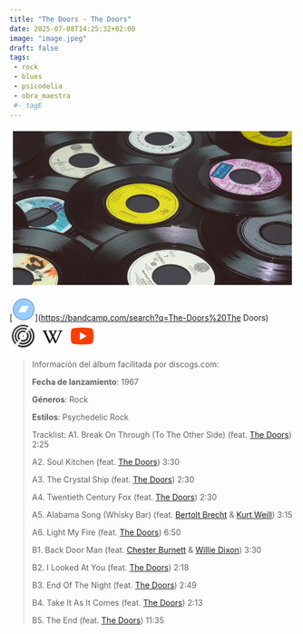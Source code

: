 ```yaml
---
title: "The Doors - The Doors"
date: 2025-07-08T14:25:32+02:00
image: "image.jpeg"
draft: false
tags:
 - rock
 - blues
 - psicodelia
 - obra_maestra
 #- tagE
---
```

![cover](image.jpeg (The Doors - The Doors))
 
[![bandcamp](../links/svg/bandcamp.png (bandcamp))](https://bandcamp.com/search?q=The-Doors%20The Doors)
[![discogs](../links/svg/discogs.png (discogs))](https://www.discogs.com/master/45347)
[![wikipedia](../links/svg/wikipedia.png (wikipedia))](https://en.wikipedia.org/wiki/The_Doors_(album))
[![youtube](../links/svg/youtube.png (youtube))](https://www.youtube.com/playlist?list=PL7DlGI0vwP4S6tlQ-kMqrl6VCaN053_BN)
 
<!-- [![lastfm](../links/svg/lastfm.png (lastfm))]() -->
<!-- [![musicbrainz](../links/svg/musicbrainz.png (musicbrainz))]() -->
<!-- [![spotify](../links/svg/spotify.png (spotify))]() -->
 
> Información del álbum facilitada por discogs.com:
> 
> **Fecha de lanzamiento**: 1967
> 
> **Géneros**: Rock
> 
> **Estilos**: Psychedelic Rock
> 
> Tracklist:
>   A1. Break On Through (To The Other Side) 
> (feat. [The Doors](https://www.discogs.com/artist/56798 'American psychedelic rock/blues rock band formed from...'))   2:25
> 
>   A2. Soul Kitchen 
> (feat. [The Doors](https://www.discogs.com/artist/56798 'American psychedelic rock/blues rock band formed from...'))   3:30
> 
>   A3. The Crystal Ship 
> (feat. [The Doors](https://www.discogs.com/artist/56798 'American psychedelic rock/blues rock band formed from...'))   2:30
> 
>   A4. Twentieth Century Fox 
> (feat. [The Doors](https://www.discogs.com/artist/56798 'American psychedelic rock/blues rock band formed from...'))   2:30
> 
>   A5. Alabama Song (Whisky Bar) 
> (feat. [Bertolt Brecht](https://www.discogs.com/artist/457141 'German dramatist and lyricist, whose works were...') & [Kurt Weill](https://www.discogs.com/artist/407111 'German composer, eventually America-based, twice married to...'))   3:15
> 
>   A6. Light My Fire 
> (feat. [The Doors](https://www.discogs.com/artist/56798 'American psychedelic rock/blues rock band formed from...'))   6:50
> 
>   B1. Back Door Man 
> (feat. [Chester Burnett](https://www.discogs.com/artist/682348 'American Blues singer, guitarist, harmonica player, born...') & [Willie Dixon](https://www.discogs.com/artist/166684 'American blues bassist, vocalist, songwriter, arranger and...'))   3:30
> 
>   B2. I Looked At You 
> (feat. [The Doors](https://www.discogs.com/artist/56798 'American psychedelic rock/blues rock band formed from...'))   2:18
> 
>   B3. End Of The Night 
> (feat. [The Doors](https://www.discogs.com/artist/56798 'Perfil no disponible'))   2:49
> 
>   B4. Take It As It Comes 
> (feat. [The Doors](https://www.discogs.com/artist/56798 'Perfil no disponible'))   2:13
> 
>   B5. The End 
> (feat. [The Doors](https://www.discogs.com/artist/56798 'Perfil no disponible'))   11:35
> 
